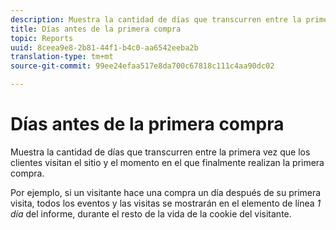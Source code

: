 ```yaml
---
description: Muestra la cantidad de días que transcurren entre la primera vez que los clientes visitan el sitio y el momento en el que finalmente realizan la primera compra.
title: Días antes de la primera compra
topic: Reports
uuid: 8ceea9e8-2b81-44f1-b4c0-aa6542eeba2b
translation-type: tm+mt
source-git-commit: 99ee24efaa517e8da700c67818c111c4aa90dc02

---
```



# Días antes de la primera compra

Muestra la cantidad de días que transcurren entre la primera vez que los clientes visitan el sitio y el momento en el que finalmente realizan la primera compra.

Por ejemplo, si un visitante hace una compra un día después de su primera visita, todos los eventos y las visitas se mostrarán en el elemento de línea *1 día* del informe, durante el resto de la vida de la cookie del visitante.
